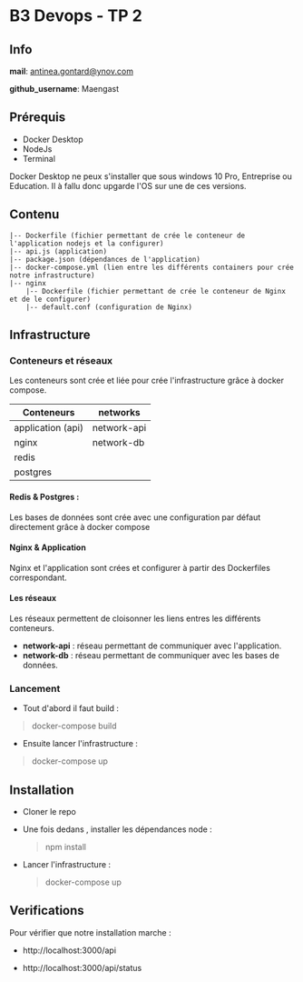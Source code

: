 # B3 Devops - TP 2

## Info

**mail**: antinea.gontard@ynov.com

**github_username**: Maengast

## Prérequis
- Docker Desktop
- NodeJs
- Terminal

Docker Desktop ne peux s'installer que sous windows 10 Pro, Entreprise ou Education. Il à fallu donc upgarde l'OS sur une de ces versions.

## Contenu

```
|-- Dockerfile (fichier permettant de crée le conteneur de l'application nodejs et la configurer)
|-- api.js (application)
|-- package.json (dépendances de l'application)
|-- docker-compose.yml (lien entre les différents containers pour crée notre infrastructure)
|-- nginx
    |-- Dockerfile (fichier permettant de crée le conteneur de Nginx et de le configurer)
    |-- default.conf (configuration de Nginx)
```

## Infrastructure

### Conteneurs et réseaux
  Les conteneurs sont crée et liée pour crée l'infrastructure grâce à docker compose.
  
  | Conteneurs | networks |
  |------------|----------|
  | application (api) | network-api |
  | nginx | network-db |
  | redis | |
  |postgres| |
  
  #### Redis & Postgres : 
  Les bases de données sont crée avec une configuration par défaut directement grâce à docker compose
  
  #### Nginx & Application
  Nginx et l'application sont crées et configurer à partir des Dockerfiles correspondant.
  
  #### Les réseaux
  Les réseaux permettent de cloisonner les liens entres les différents conteneurs.
  
   - **network-api** : réseau permettant de communiquer avec l'application.
   - **network-db** : réseau permettant de communiquer avec les bases de données.
  
  
### Lancement
  - Tout d'abord il faut build :
  > docker-compose build

  - Ensuite lancer l'infrastructure :
  > docker-compose up


## Installation
  - Cloner le repo
  - Une fois dedans , installer les dépendances node :
    > npm install
    
  - Lancer l'infrastructure :
    > docker-compose up
    
## Verifications
Pour vérifier que notre installation marche : 
  - http://localhost:3000/api
  
  - http://localhost:3000/api/status

